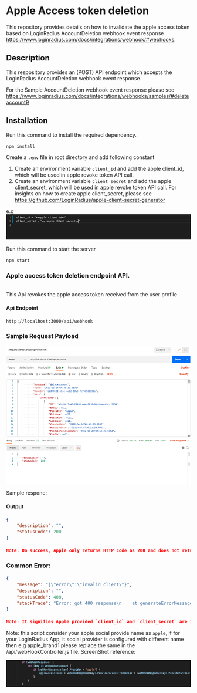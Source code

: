 # Apple Access token deletion 
This repository provides details on how to invalidate the apple access token based on LoginRadius AccountDeletion webhook event response https://www.loginradius.com/docs/integrations/webhook/#webhooks.

## Description
This respository provides an (POST) API endpoint which accepts the LoginRadius AccountDeletion webhook event response.

For the Sample AccountDeletion webhook event response please see https://www.loginradius.com/docs/integrations/webhooks/samples/#deleteaccount9

## Installation
Run this command to install the required dependency.
``` bash
npm install 
```
Create a `.env` file in root directory and add following constant
 1. Create an environment variable `client_id` and add the apple client_id, which will be used in apple revoke token API call.
 2. Create an environment variable `client_secret` and add the apple client_secret, which will be used in apple revoke token API call.
 For insights on how to create apple client_secret, please see https://github.com/LoginRadius/apple-client-secret-generator

e.g 
![](assets/env.png)

Run this command to start the server
```bash
npm start
```

### Apple access token deletion endpoint API.
 <br>
 This Api revokes the apple access token received from the user profile

 #### Api Endpoint
 `http://localhost:3000/api/webhook`

### Sample Request Payload

![](assets/postmanCall.png)


Sample respone: 

#### Output
```json
{
    "description": "",
    "statusCode": 200
}

Note: On success, Apple only returns HTTP code as 200 and does not return any success message/description
```

### Common Error: 
```json
{
    "message": "{\"error\":\"invalid_client\"}",
    "description": "",
    "statusCode": 400,
    "stackTrace": "Error: got 400 response\n    at generateErrorMessage ....."
}

Note: It signifies Apple provided `client_id` and `client_secret` are incorrect/expired.
```

Note: this script consider your apple social provide name as `apple`, if for your LoginRadius App, it social provider is configured with different name then e.g apple_brand1 please replace the same in the /api/webHookController.js file. ScreenShot reference: 

![](assets/providerName.png)
